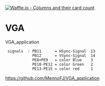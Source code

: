 [![Waffle.io - Columns and their card count](https://badge.waffle.io/MennoFJ/VGA_application.svg?columns=all)](https://waffle.io/MennoFJ/VGA_application)
# VGA

VGA_application

```
 signals  : PB11      = HSync-Signal  13
            PB12      = VSync-Signal  14
            PE8+PE9   = color Blue    3
            PE10-PE12 = color Green   2
            PE13-PE15 = color red     1
```


https://github.com/MennoFJ/VGA_application

